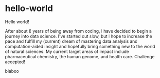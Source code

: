 # hello-world




Hello world!

After about 8 years of being away from coding, I have decided to begin a journey into data science.
I've started out slow, but I hope to increase the pace and fulfill my (current) dream of mastering data analysis and computation-aided insight and hopefully bring something new to the world of natural sciences.
My current target areas of impact include pharmaceutical chemistry, the human genome, and health care.
Challenge accepted!

blaboo
